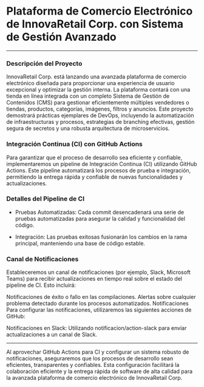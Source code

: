 ﻿# Plataforma de Comercio Electrónico de InnovaRetail Corp. con Sistema de Gestión Avanzado
 
 ---

### Descripción del Proyecto

InnovaRetail Corp. está lanzando una avanzada plataforma de comercio electrónico diseñada para proporcionar una experiencia de usuario excepcional y optimizar la gestión interna. La plataforma contará con una tienda en línea integrada con un completo Sistema de Gestión de Contenidos (CMS) para gestionar eficientemente múltiples vendedores o tiendas, productos, categorías, imágenes, filtros y anuncios. Este proyecto demostrará prácticas ejemplares de DevOps, incluyendo la automatización de infraestructuras y procesos, estrategias de branching efectivas, gestión segura de secretos y una robusta arquitectura de microservicios.

### Integración Continua (CI) con GitHub Actions

Para garantizar que el proceso de desarrollo sea eficiente y confiable, implementaremos un pipeline de Integración Continua (CI) utilizando GitHub Actions. Este pipeline automatizará los procesos de prueba e integración, permitiendo la entrega rápida y confiable de nuevas funcionalidades y actualizaciones.

### Detalles del Pipeline de CI

- Pruebas Automatizadas: Cada commit desencadenará una serie de pruebas automatizadas para asegurar la calidad y funcionalidad del código.
 
- Integración: Las pruebas exitosas fusionarán los cambios en la rama principal, manteniendo una base de código estable.
  

### Canal de Notificaciones

Estableceremos un canal de notificaciones (por ejemplo, Slack, Microsoft Teams) para recibir actualizaciones en tiempo real sobre el estado del pipeline de CI. Esto incluirá:

Notificaciones de éxito o fallo en las compilaciones.
Alertas sobre cualquier problema detectado durante los procesos automatizados.
Notificaciones
Para configurar las notificaciones, utilizaremos las siguientes acciones de GitHub:


Notificaciones en Slack: Utilizando notificacion/action-slack para enviar actualizaciones a un canal de Slack.

  
---

Al aprovechar GitHub Actions para CI y configurar un sistema robusto de notificaciones, aseguraremos que los procesos de desarrollo sean eficientes, transparentes y confiables. Esta configuración facilitará la colaboración eficiente y la entrega rápida de software de alta calidad para la avanzada plataforma de comercio electrónico de InnovaRetail Corp.


